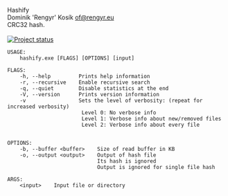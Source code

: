 Hashify\
Dominik 'Rengyr' Kosík <of@rengyr.eu>\
CRC32 hash.\
\
[![Project status](https://github.com/Rengyr/hashify/actions/workflows/rust.yml/badge.svg)](https://github.com/Rengyr/hashify/actions/workflows/rust.yml)

```
USAGE:
    hashify.exe [FLAGS] [OPTIONS] [input]

FLAGS:
    -h, --help         Prints help information
    -r, --recursive    Enable recursive search
	-q, --quiet        Disable statistics at the end
    -V, --version      Prints version information
    -v                 Sets the level of verbosity: (repeat for increased verbosity)
                        Level 0: No verbose info
                        Level 1: Verbose info about new/removed files
                        Level 2: Verbose info about every file


OPTIONS:
    -b, --buffer <buffer>    Size of read buffer in KB
    -o, --output <output>    Output of hash file
                             Its hash is ignored
                             Output is ignored for single file hash

ARGS:
    <input>    Input file or directory
```
